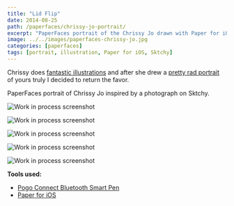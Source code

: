 ```yaml
---
title: "Lid Flip"
date: 2014-08-25
path: /paperfaces/chrissy-jo-portrait/
excerpt: "PaperFaces portrait of the Chrissy Jo drawn with Paper for iOS on an iPad."
image: ../../images/paperfaces-chrissy-jo.jpg
categories: [paperfaces]
tags: [portrait, illustration, Paper for iOS, Sktchy]
---
```


Chrissy does [fantastic illustrations](http://chrissyjo.com/ ) and after she drew a [pretty rad portrait](https://sktchy.com/aLFwUD) of yours truly I decided to return the favor.

PaperFaces portrait of Chrissy Jo inspired by a photograph on Sktchy.

![Work in process screenshot](../../images/paperfaces-chrissy-jo-process-1-lg.jpg)

![Work in process screenshot](../../images/paperfaces-chrissy-jo-process-2-lg.jpg)

![Work in process screenshot](../../images/paperfaces-chrissy-jo-process-3-lg.jpg)

![Work in process screenshot](../../images/paperfaces-chrissy-jo-process-4-lg.jpg)

![Work in process screenshot](../../images/paperfaces-chrissy-jo-process-5-lg.jpg)

**Tools used:**

- [Pogo Connect Bluetooth Smart Pen](https://www.amazon.com/gp/product/B009K448L4/ref=as_li_ss_tl?ie=UTF8&camp=1789&creative=390957&creativeASIN=B009K448L4&linkCode=as2&tag=mademist-20)
- [Paper for iOS](https://paper.bywetransfer.com/)
